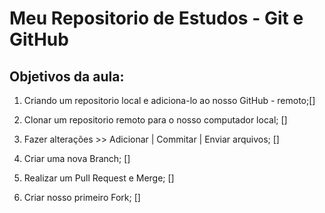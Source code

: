 # Meu Repositorio de Estudos - Git e GitHub

## Objetivos da aula:

1. Criando um repositorio local e adiciona-lo ao nosso GitHub - remoto;[]

2. Clonar um repositorio remoto para o nosso computador local; []

3. Fazer alterações >> Adicionar | Commitar | Enviar arquivos; []

4. Criar uma nova Branch; []

5. Realizar um Pull Request e Merge; []

6. Criar nosso primeiro Fork; []

